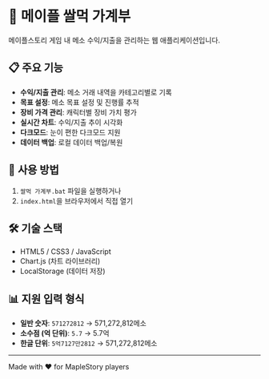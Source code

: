 # 🍄 메이플 쌀먹 가계부

메이플스토리 게임 내 메소 수익/지출을 관리하는 웹 애플리케이션입니다.

## 📋 주요 기능

- **수익/지출 관리**: 메소 거래 내역을 카테고리별로 기록
- **목표 설정**: 메소 목표 설정 및 진행률 추적
- **장비 가격 관리**: 캐릭터별 장비 가치 평가
- **실시간 차트**: 수익/지출 추이 시각화
- **다크모드**: 눈이 편한 다크모드 지원
- **데이터 백업**: 로컬 데이터 백업/복원

## 🚀 사용 방법

1. `쌀먹 가계부.bat` 파일을 실행하거나
2. `index.html`을 브라우저에서 직접 열기

## 🛠️ 기술 스택

- HTML5 / CSS3 / JavaScript
- Chart.js (차트 라이브러리)
- LocalStorage (데이터 저장)

## 📊 지원 입력 형식

- **일반 숫자**: `571272812` → 571,272,812메소
- **소수점 (억 단위)**: `5.7` → 5.7억
- **한글 단위**: `5억7127만2812` → 571,272,812메소

---

Made with ❤️ for MapleStory players